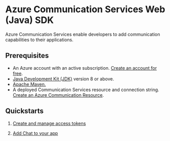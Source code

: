 # Azure Communication Services Web (Java) SDK

Azure Communication Services enable developers to add communication capabilities to their applications. 

## Prerequisites

- An Azure account with an active subscription. [Create an account for free](https://azure.microsoft.com/en-us/free/?WT.mc_id=A261C142F).
- [Java Development Kit (JDK)](https://docs.microsoft.com/en-us/azure/developer/java/fundamentals/java-jdk-install) version 8 or above.
- [Apache Maven.](https://maven.apache.org/download.cgi)
- A deployed Communication Services resource and connection string. [Create an Azure Communication Resource](https://docs.microsoft.com/en-us/azure/communication-services/quickstarts/create-communication-resource).

## Quickstarts

1. [Create and manage access tokens](https://docs.microsoft.com/en-us/azure/communication-services/quickstarts/access-tokens?pivots=programming-language-java)

2. [Add Chat to your app](https://docs.microsoft.com/en-us/azure/communication-services/quickstarts/chat/get-started?pivots=programming-language-java)
